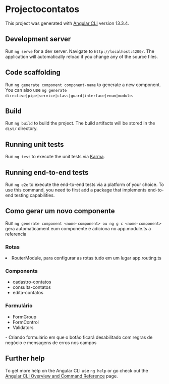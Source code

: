 # Projectocontatos

This project was generated with [Angular CLI](https://github.com/angular/angular-cli) version 13.3.4.

## Development server

Run `ng serve` for a dev server. Navigate to `http://localhost:4200/`. The application will automatically reload if you change any of the source files.

## Code scaffolding

Run `ng generate component component-name` to generate a new component. You can also use `ng generate directive|pipe|service|class|guard|interface|enum|module`.

## Build

Run `ng build` to build the project. The build artifacts will be stored in the `dist/` directory.

## Running unit tests

Run `ng test` to execute the unit tests via [Karma](https://karma-runner.github.io).

## Running end-to-end tests

Run `ng e2e` to execute the end-to-end tests via a platform of your choice. To use this command, you need to first add a package that implements end-to-end testing capabilities.

## Como gerar um novo componente

Run `ng generate component <nome-component> ou ng g c <nome-component>` gera automaticament eum componente e adiciona no app.module.ts a referencia

<h3>Rotas</h3>
 <li>RouterModule, para configurar as rotas tudo em um lugar app.routing.ts</li>

<h3>Components</h3> 
<ul>
  <li>cadastro-contatos</li>
  <li>consulta-contatos</li>
  <li>edita-contatos</li>
</ul>

<h3>Formulário</h3>
<ul>
  <li>FormGroup</li>
  <li>FormControl</li>
  <li>Validators</li>
</ul>
 - Criando formulário em que o botão ficará desabilitado com regras de negócio e mensagens de erros nos campos

## Further help

To get more help on the Angular CLI use `ng help` or go check out the [Angular CLI Overview and Command Reference](https://angular.io/cli) page.
